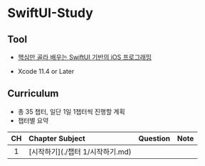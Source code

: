 # SwiftUI-Study



## Tool 

- [핵심만 골라 배우는 SwiftUI 기반의 iOS 프로그래밍](https://jpub.tistory.com/1023)

- Xcode 11.4 or Later

## Curriculum

- 총 35 챕터, 일단 1일 1챕터씩 진행할 계획
- 챕터별 요약

|  CH  | Chapter Subject                  | Question | Note |
| :--: | :------------------------------- | :------- | :--- |
|  1   | [시작하기](./챕터 1/시작하기.md) |          |      |




